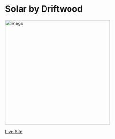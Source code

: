 # Solar by Driftwood

<img width="342" alt="image" src="https://github.com/TomDriftwood/driftwood-solar/assets/85313672/45f10574-21d7-4def-bde5-87200d8b120e">

[Live Site](https://tomdriftwood.github.io/driftwood-solar)
